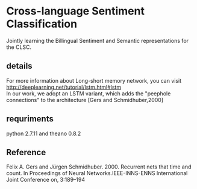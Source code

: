 # Cross-language Sentiment Classification<br>
Jointly learning the Billingual Sentiment and Semantic representations for the CLSC.<br>
## details
For more information about Long-short memory network, you can visit <http://deeplearning.net/tutorial/lstm.html#lstm><br>
In our work, we adopt an LSTM variant, which adds the "peephole connections" to the architecture [Gers and Schmidhuber,2000]<br> 

## requriments
python 2.7.11 and theano 0.8.2  

## Reference
Felix A. Gers and Jürgen Schmidhuber. 2000. Recurrent nets that time and count. In Proceedings of Neural Networks.IEEE-INNS-ENNS International Joint Conference on, 3:189–194
